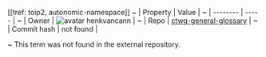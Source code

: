 [[tref: toip2, autonomic-namespace]]
~ | Property | Value |
~ | -------- | ----- |
~ | Owner | ![avatar](undefined) henkvancann |
~ | Repo | [ctwg-general-glossary](https://github.com/henkvancann/ctwg-general-glossary) |
~ | Commit hash | not found |

~ This term was not found in the external repository.
